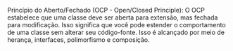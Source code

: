 Princípio do Aberto/Fechado (OCP - Open/Closed Principle): 
O OCP estabelece que uma classe deve ser aberta para extensão, mas fechada para modificação. Isso significa que você pode estender o comportamento de uma classe sem alterar seu código-fonte. Isso é alcançado por meio de herança, interfaces, polimorfismo e composição.
